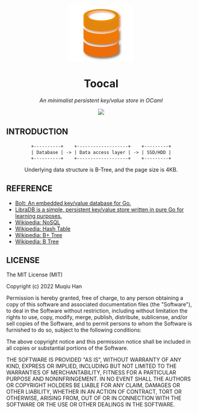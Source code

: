 <div align="center">

<img src=".github/logo.png" height="150px">

# Toocal

*An minimalist persistent key/value store in OCaml*

![](https://github.com/muqiuhan/toocal/workflows/build/badge.svg)

</div>

## INTRODUCTION

<div align="center">

```
+----------+    +-------------------+    +---------+
| Database | -> | Data access layer | -> | SSD/HDD |
+----------+    +-------------------+    +---------+
```

Underlying data structure is B-Tree, and the page size is 4KB.

</div>

## REFERENCE
- [Bolt: An embedded key/value database for Go.](https://github.com/boltdb/bolt)
- [LibraDB is a simple, persistent key/value store written in pure Go for learning purposes.](https://github.com/amit-davidson/LibraDB)
- [Wikipedia: NoSQL](https://en.wikipedia.org/wiki/NoSQL)
- [Wikipedia: Hash Table](https://en.wikipedia.org/wiki/Hash_table)
- [Wikipedia: B+ Tree](https://en.wikipedia.org/wiki/B%2B_tree)
- [Wikipedia: B Tree](https://en.wikipedia.org/wiki/B-tree)

## LICENSE
The MIT License (MIT)

Copyright (c) 2022 Muqiu Han

Permission is hereby granted, free of charge, to any person obtaining a copy
of this software and associated documentation files (the "Software"), to deal
in the Software without restriction, including without limitation the rights
to use, copy, modify, merge, publish, distribute, sublicense, and/or sell
copies of the Software, and to permit persons to whom the Software is
furnished to do so, subject to the following conditions:

The above copyright notice and this permission notice shall be included in all
copies or substantial portions of the Software.

THE SOFTWARE IS PROVIDED "AS IS", WITHOUT WARRANTY OF ANY KIND, EXPRESS OR
IMPLIED, INCLUDING BUT NOT LIMITED TO THE WARRANTIES OF MERCHANTABILITY,
FITNESS FOR A PARTICULAR PURPOSE AND NONINFRINGEMENT. IN NO EVENT SHALL THE
AUTHORS OR COPYRIGHT HOLDERS BE LIABLE FOR ANY CLAIM, DAMAGES OR OTHER
LIABILITY, WHETHER IN AN ACTION OF CONTRACT, TORT OR OTHERWISE, ARISING FROM,
OUT OF OR IN CONNECTION WITH THE SOFTWARE OR THE USE OR OTHER DEALINGS IN THE
SOFTWARE.